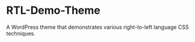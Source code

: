 # RTL-Demo-Theme
A WordPress theme that demonstrates various right-to-left language CSS techniques.
